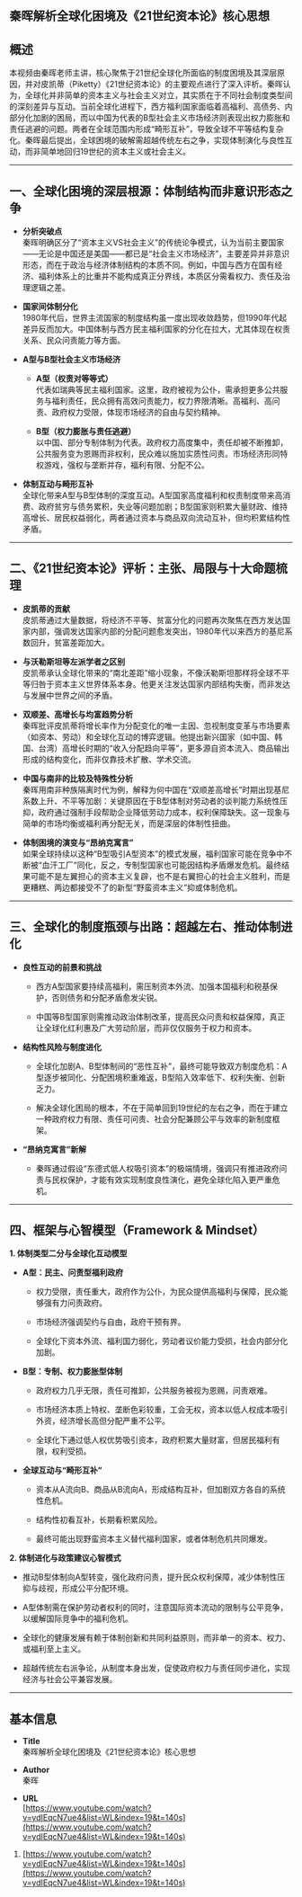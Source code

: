 ## 秦晖解析全球化困境及《21世纪资本论》核心思想

## 概述

本视频由秦晖老师主讲，核心聚焦于21世纪全球化所面临的制度困境及其深层原因，并对皮凯蒂（Piketty）《21世纪资本论》的主要观点进行了深入评析。秦晖认为，全球化并非简单的资本主义与社会主义对立，其实质在于不同社会制度类型间的深刻差异与互动。当前全球化进程下，西方福利国家面临着高福利、高债务、内部分化加剧的困局，而以中国为代表的B型社会主义市场经济则表现出权力膨胀和责任逃避的问题。两者在全球范围内形成“畸形互补”，导致全球不平等结构复杂化。秦晖最后提出，全球困境的破解需超越传统左右之争，实现体制演化与良性互动，而非简单地回归19世纪的资本主义或社会主义。

---

## 一、全球化困境的深层根源：体制结构而非意识形态之争

- **分析突破点**  
    秦晖明确区分了“资本主义VS社会主义”的传统论争模式，认为当前主要国家——无论是中国还是美国——都已是“社会主义市场经济”，主要差异并非意识形态，而在于政治与经济体制结构的本质不同。例如，中国与西方在国有经济、福利体系上的比重并不能构成真正分界线，本质区分需看权力、责任及治理逻辑之差。
    
- **国家间体制分化**  
    1980年代后，世界主流国家的制度结构虽一度出现收敛趋势，但1990年代起差异反而加大。中国体制与西方民主福利国家的分化在拉大，尤其体现在权责关系、民众问责能力等方面。
    
- **A型与B型社会主义市场经济**
    
    - **A型（权责对等等式）**  
        代表如瑞典等民主福利国家。这里，政府被视为公仆，需承担更多公共服务与福利责任，民众拥有高效问责能力，权力界限清晰。高福利、高问责、政府权力受限，体现市场经济的自由与契约精神。
        
    - **B型（权力膨胀与责任逃避）**  
        以中国、部分专制体制为代表。政府权力高度集中，责任却被不断推卸，公共服务变为恩赐而非权利，民众难以施加实质性问责。市场经济形同特权游戏，强权与垄断并存，福利有限、分配不公。
        
- **体制互动与畸形互补**  
    全球化带来A型与B型体制的深度互动。A型国家高度福利和权责制度带来高消费、政府贫穷与债务累积，失业等问题加剧；B型国家则积累大量财政、维持高增长、居民权益弱化，两者通过资本与商品双向流动互补，但均积累结构性矛盾。
    

---

## 二、《21世纪资本论》评析：主张、局限与十大命题梳理

- **皮凯蒂的贡献**  
    皮凯蒂通过大量数据，将经济不平等、贫富分化的问题再次聚焦在西方发达国家内部，强调发达国家内部的分配问题愈发突出，1980年代以来西方的基尼系数回升，贫富差距加大。
    
- **与沃勒斯坦等左派学者之区别**  
    皮凯蒂承认全球化带来的“南北差距”缩小现象，不像沃勒斯坦那样将全球不平等归咎于资本主义世界体系本身。他更关注发达国家内部结构失衡，而非发达与发展中世界之间的矛盾。
    
- **双顺差、高增长与均富趋势分析**  
    秦晖批评皮凯蒂将增长率作为分配变化的唯一主因、忽视制度变革与市场要素（如资本、劳动）和全球化互动的博弈逻辑。他提出新兴国家（如中国、韩国、台湾）高增长时期的“收入分配趋向平等”，更多源自资本流入、商品输出形成的结构变化，而非仅靠技术扩散、学术交流。
    
- **中国与南非的比较及特殊性分析**  
    秦晖用南非种族隔离时代为例，解释为何中国在“双顺差高增长”时期出现基尼系数上升、不平等加剧：关键原因在于B型体制对劳动者的谈判能力系统性压抑，政府通过强制手段帮助企业降低劳动力成本，权利保障缺失。这一现象与简单的市场均衡或福利再分配无关，而是深层的体制性扭曲。
    
- **体制困境的演变与“昂纳克寓言”**  
    如果全球持续以这种“B型吸引A型资本”的模式发展，福利国家可能在竞争中不断被“血汗工厂”同化，反之，专制型国家也可能因结构矛盾爆发危机。最终结果可能不是左翼担心的资本主义复辟，也不是右翼担心的社会主义胜利，而是更糟糕、两边都接受不了的新型“野蛮资本主义”抑或体制危机。
    

---

## 三、全球化的制度瓶颈与出路：超越左右、推动体制进化

- **良性互动的前景和挑战**
    
    - 西方A型国家要持续高福利，需压制资本外流、加强本国福利和税基保护，否则债务和分配矛盾愈发尖锐。
        
    - 中国等B型国家则需推动政治体制改革，提高民众问责和权益保障，真正让全球化红利惠及广大劳动阶层，而非仅仅服务于权力和资本。
        
- **结构性风险与制度进化**
    
    - 全球化加剧A、B型体制间的“恶性互补”，最终可能导致双方制度危机：A型逐步被同化、分配困境积重难返，B型陷入效率低下、权利失衡、创新乏力。
        
    - 解决全球化困局的根本，不在于简单回到19世纪的左右之争，而在于建立一种政府权力有限、责任可问责、社会分配兼顾公平与效率的新制度框架。
        
- **“昂纳克寓言”新解**
    
    - 秦晖通过假设“东德式低人权吸引资本”的极端情境，强调只有推进政府问责与民权保护，才能有效实现制度良性演化，避免全球化陷入更严重危机。
        

---

## 四、框架与心智模型（Framework & Mindset）

**1. 体制类型二分与全球化互动模型**

- **A型：民主、问责型福利政府**
    
    - 权力受限，责任重大，政府作为公仆，为民众提供高福利与保障，民众能够强有力问责政府。
        
    - 市场经济强调契约与自由，政府干预有界。
        
    - 全球化下资本外流、福利国力弱化，劳动者议价能力受损，社会内部分化加剧。
        
- **B型：专制、权力膨胀型体制**
    
    - 政府权力几乎无限，责任可推卸，公共服务被视为恩赐，问责艰难。
        
    - 市场经济本质上特权、垄断色彩较重，工会无权，资本以低人权成本吸引外资，经济增长高但分配严重不公平。
        
    - 全球化下通过低人权优势吸引资本，政府积累大量财富，但居民福利有限，权利受损。
        
- **全球互动与“畸形互补”**
    
    - 资本从A流向B、商品从B流向A，形成结构互补，但加剧双方各自的系统性危机。
        
    - 结构性初看互补，长期看积累风险。
        
    - 最终可能出现野蛮资本主义替代福利国家，或者体制危机共同爆发。
        

**2. 体制进化与政策建议心智模式**

- 推动B型体制向A型转变，强化政府问责，提升民众权利保障，减少体制性压抑与歧视，形成公平分配环境。
    
- A型体制需在保护劳动者权利的同时，注意国际资本流动的限制与公平竞争，以缓解国际竞争中的福利危机。
    
- 全球化的健康发展有赖于体制创新和共同利益原则，而非单一的资本、权力、或福利至上主义。
    
- 超越传统左右派争论，从制度本身出发，促使政府权力与责任同步进化，实现经济与社会公平兼容发展。
    

---

## 基本信息

- **Title**  
    秦晖解析全球化困境及《21世纪资本论》核心思想
    
- **Author**  
    秦晖
    
- **URL**  
    [https://www.youtube.com/watch?v=ydIEqcN7ue4&list=WL&index=19&t=140s](https://www.youtube.com/watch?v=ydIEqcN7ue4&list=WL&index=19&t=140s)
    

1. [https://www.youtube.com/watch?v=ydIEqcN7ue4&list=WL&index=19&t=140s](https://www.youtube.com/watch?v=ydIEqcN7ue4&list=WL&index=19&t=140s)